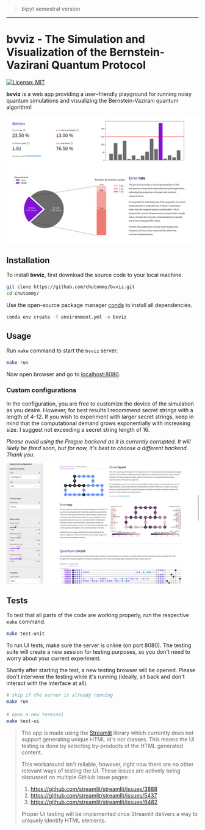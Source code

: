 > bipyt semestral version

---

# bvviz - The Simulation and Visualization of the Bernstein-Vazirani Quantum Protocol

[![License: MIT](https://img.shields.io/badge/License-MIT-yellow.svg)](https://github.com/chutommy/bvviz/blob/main/LICENSE)

**bvviz** is a web app providing a user-friendly playground for running noisy quantum simulations
and visualizing the Bernstein-Vazirani quantum algorithm!

![img.png](assets/images/screenshot.png)

## Installation

To install **bvviz**, first download the source code to your local machine.

```bash
git clone https://github.com/chutommy/bvviz.git
cd chutommy/
```

Use the open-source package manager [conda](https://www.anaconda.com/) to install all dependencies.

```bash
conda env create -f environment.yml -n bvviz
```

## Usage

Run `make` command to start the `bvviz` server.

```bash
make run
```

Now open browser and go to [localhost:8080](http://localhost:8080/).

### Custom configurations

In the configuration, you are free to customize the device of the simulation as you desire. However,
for best results I recommend secret strings with a length of 4-12. If you wish to experiment with larger secret strings,
keep in mind that the computational demand grows exponentially with increasing size. I suggest not exceeding a secret
string length of 16.

*Please avoid using the Prague backend as it is currently corrupted. It will likely be fixed soon, but for now, it's
best to choose a different backend. Thank you.*

![img.png](assets/images/screenshot3.png)

## Tests

To test that all parts of the code are working properly, run the respective `make` command.

```bash
make test-unit
```

To run UI tests, make sure the server is online (on port 8080). The testing suite will create a new
session for testing purposes, so you don't need to worry about your current experiment.

Shortly after starting the test, a new testing browser will be opened. Please don't intervene
the testing while it's running (ideally, sit back and don't interact with the interface at all).

```bash
# skip if the server is already running
make run

# open a new terminal
make test-ui
```

> The app is made using the [Streamlit](https://streamlit.io/) library which currently does not support
> generating unique HTML id's nor classes. This means the UI testing is done by selecting
> by-products of the HTML generated content.
> 
> This workaround isn't reliable, however, right now
> there are no other relevant ways of testing the UI. These issues are actively being discussed
> on multiple GitHub issue pages:
>
> 1. https://github.com/streamlit/streamlit/issues/3888
> 2. https://github.com/streamlit/streamlit/issues/5437
> 3. https://github.com/streamlit/streamlit/issues/6482
>
> Proper UI testing will be implemented once Streamlit delivers a way to uniquely identify HTML
> elements.